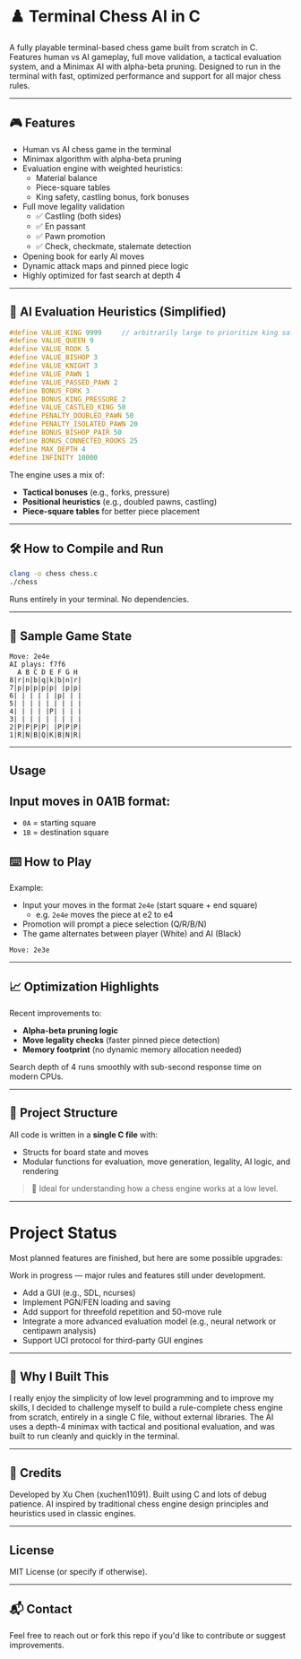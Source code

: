 # ♟️ Terminal Chess AI in C

A fully playable terminal-based chess game built from scratch in C.  
Features human vs AI gameplay, full move validation, a tactical evaluation system, and a Minimax AI with alpha-beta pruning. Designed to run in the terminal with fast, optimized performance and support for all major chess rules.

---

## 🎮 Features

- Human vs AI chess game in the terminal
- Minimax algorithm with alpha-beta pruning
- Evaluation engine with weighted heuristics:
  - Material balance
  - Piece-square tables
  - King safety, castling bonus, fork bonuses
- Full move legality validation
  - ✅ Castling (both sides)
  - ✅ En passant
  - ✅ Pawn promotion
  - ✅ Check, checkmate, stalemate detection
- Opening book for early AI moves
- Dynamic attack maps and pinned piece logic
- Highly optimized for fast search at depth 4

---

## 🧠 AI Evaluation Heuristics (Simplified)

```c
#define VALUE_KING 9999     // arbitrarily large to prioritize king safety
#define VALUE_QUEEN 9
#define VALUE_ROOK 5
#define VALUE_BISHOP 3  
#define VALUE_KNIGHT 3      
#define VALUE_PAWN 1
#define VALUE_PASSED_PAWN 2
#define BONUS_FORK 3
#define BONUS_KING_PRESSURE 2
#define VALUE_CASTLED_KING 50
#define PENALTY_DOUBLED_PAWN 50
#define PENALTY_ISOLATED_PAWN 20
#define BONUS_BISHOP_PAIR 50
#define BONUS_CONNECTED_ROOKS 25
#define MAX_DEPTH 4
#define INFINITY 10000
```

The engine uses a mix of:
- **Tactical bonuses** (e.g., forks, pressure)
- **Positional heuristics** (e.g., doubled pawns, castling)
- **Piece-square tables** for better piece placement

---

## 🛠️ How to Compile and Run

```bash
clang -o chess chess.c
./chess
```

Runs entirely in your terminal. No dependencies.

---

## 🧪 Sample Game State

```
Move: 2e4e
AI plays: f7f6
  A B C D E F G H
8|r|n|b|q|k|b|n|r|
7|p|p|p|p|p| |p|p|
6| | | | | |p| | |
5| | | | | | | | |
4| | | | |P| | | |
3| | | | | | | | |
2|P|P|P|P| |P|P|P|
1|R|N|B|Q|K|B|N|R|
```

---

## Usage

Input moves in **0A1B** format:
---

- `0A` = starting square
- `1B` = destination square
## ⌨️ How to Play

Example:
- Input your moves in the format `2e4e` (start square + end square)
  - e.g. `2e4e` moves the piece at e2 to e4
- Promotion will prompt a piece selection (Q/R/B/N)
- The game alternates between player (White) and AI (Black)

```
Move: 2e3e
```
---

## 📈 Optimization Highlights

Recent improvements to:
- **Alpha-beta pruning logic**
- **Move legality checks** (faster pinned piece detection)
- **Memory footprint** (no dynamic memory allocation needed)

Search depth of 4 runs smoothly with sub-second response time on modern CPUs.

---

## 🧩 Project Structure

All code is written in a **single C file** with:
- Structs for board state and moves
- Modular functions for evaluation, move generation, legality, AI logic, and rendering

> 📌 Ideal for understanding how a chess engine works at a low level.

---

# Project Status
Most planned features are finished, but here are some possible upgrades:

Work in progress — major rules and features still under development.
- Add a GUI (e.g., SDL, ncurses)
- Implement PGN/FEN loading and saving
- Add support for threefold repetition and 50-move rule
- Integrate a more advanced evaluation model (e.g., neural network or centipawn analysis)
- Support UCI protocol for third-party GUI engines

---

## 🧠 Why I Built This

I really enjoy the simplicity of low level programming and to improve my skills, I decided to challenge myself to build a rule-complete chess engine from scratch, entirely in a single C file, without external libraries.
The AI uses a depth-4 minimax with tactical and positional evaluation, and was built to run cleanly and quickly in the terminal.

---

## 🙌 Credits

Developed by Xu Chen (xuchen11091). Built using C and lots of debug patience. AI inspired by traditional chess engine design principles and heuristics used in classic engines.

---

## License

MIT License (or specify if otherwise).


---

## 📬 Contact

Feel free to reach out or fork this repo if you'd like to contribute or suggest improvements.
